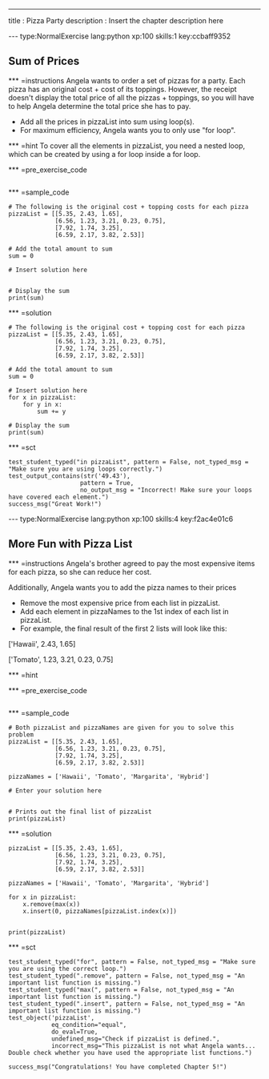 ---
title       : Pizza Party
description : Insert the chapter description here

--- type:NormalExercise lang:python xp:100 skills:1 key:ccbaff9352
## Sum of Prices


*** =instructions
Angela wants to order a set of pizzas for a party. Each pizza has an original cost + cost of its toppings.
However, the receipt doesn't display the total price of all the pizzas + toppings, so you will have to help Angela
determine the total price she has to pay.

- Add all the prices in pizzaList into sum using loop(s).
- For maximum efficiency, Angela wants you to only use "for loop".

*** =hint
To cover all the elements in pizzaList,
you need a nested loop, which can be created by using
a for loop inside a for loop.

*** =pre_exercise_code
```{python}

```

*** =sample_code
```{python}
# The following is the original cost + topping costs for each pizza
pizzaList = [[5.35, 2.43, 1.65],
             [6.56, 1.23, 3.21, 0.23, 0.75],
             [7.92, 1.74, 3.25],
             [6.59, 2.17, 3.82, 2.53]]

# Add the total amount to sum
sum = 0
             
# Insert solution here

        
# Display the sum
print(sum)
```

*** =solution
```{python}
# The following is the original cost + topping cost for each pizza
pizzaList = [[5.35, 2.43, 1.65],
             [6.56, 1.23, 3.21, 0.23, 0.75],
             [7.92, 1.74, 3.25],
             [6.59, 2.17, 3.82, 2.53]]

# Add the total amount to sum 
sum = 0

# Insert solution here 
for x in pizzaList:
    for y in x:
        sum += y
        
# Display the sum
print(sum)
```

*** =sct
```{python}
test_student_typed("in pizzaList", pattern = False, not_typed_msg = "Make sure you are using loops correctly.")
test_output_contains(str('49.43'),
                    pattern = True,
                    no_output_msg = "Incorrect! Make sure your loops have covered each element.")
success_msg("Great Work!")
```


--- type:NormalExercise lang:python xp:100 skills:4 key:f2ac4e01c6
## More Fun with Pizza List


*** =instructions
Angela's brother agreed to pay the most expensive items for each pizza, so she can
reduce her cost.

Additionally, Angela wants you to add the pizza names to their prices

- Remove the most expensive price from each list in pizzaList.
- Add each element in pizzaNames to the 1st index of each list in pizzaList.
- For example, the final result of the first 2 lists will look like this:

['Hawaii', 2.43, 1.65]

['Tomato', 1.23, 3.21, 0.23, 0.75]

*** =hint

*** =pre_exercise_code
```{python}

```

*** =sample_code
```{python}
# Both pizzaList and pizzaNames are given for you to solve this problem
pizzaList = [[5.35, 2.43, 1.65],
             [6.56, 1.23, 3.21, 0.23, 0.75],
             [7.92, 1.74, 3.25],
             [6.59, 2.17, 3.82, 2.53]]
             
pizzaNames = ['Hawaii', 'Tomato', 'Margarita', 'Hybrid']

# Enter your solution here


# Prints out the final list of pizzaList
print(pizzaList)
```

*** =solution
```{python}
pizzaList = [[5.35, 2.43, 1.65],
             [6.56, 1.23, 3.21, 0.23, 0.75],
             [7.92, 1.74, 3.25],
             [6.59, 2.17, 3.82, 2.53]]
             
pizzaNames = ['Hawaii', 'Tomato', 'Margarita', 'Hybrid']

for x in pizzaList:
    x.remove(max(x))
    x.insert(0, pizzaNames[pizzaList.index(x)])


print(pizzaList)
```

*** =sct
```{python}
test_student_typed("for", pattern = False, not_typed_msg = "Make sure you are using the correct loop.")
test_student_typed(".remove", pattern = False, not_typed_msg = "An important list function is missing.")
test_student_typed("max(", pattern = False, not_typed_msg = "An important list function is missing.")
test_student_typed(".insert", pattern = False, not_typed_msg = "An important list function is missing.")
test_object('pizzaList',
            eq_condition="equal",
            do_eval=True,
            undefined_msg="Check if pizzaList is defined.",
            incorrect_msg="This pizzaList is not what Angela wants... Double check whether you have used the appropriate list functions.")

success_msg("Congratulations! You have completed Chapter 5!")
```
